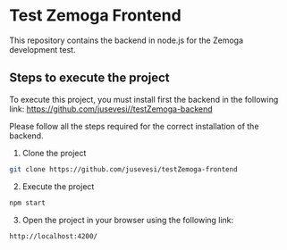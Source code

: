 # Test Zemoga Frontend

This repository contains the backend in node.js for the Zemoga development test.

## Steps to execute the project
To execute this project, you must install first the backend in the following link:
https://github.com/jusevesi//testZemoga-backend

Please follow all the steps required for the correct installation of the backend.

1. Clone the project
```sh
git clone https://github.com/jusevesi/testZemoga-frontend
```
2. Execute the project
```sh
npm start
```
3. Open the project in your browser using the following link:
```sh
http://localhost:4200/
```